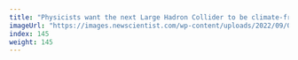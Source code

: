 ```yaml
---
title: "Physicists want the next Large Hadron Collider to be climate-friendly"
imageUrl: "https://images.newscientist.com/wp-content/uploads/2022/09/02130534/SEI_122177667.jpg?width=600"
index: 145
weight: 145
---
```

